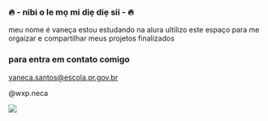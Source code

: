 ### 🔥 - nibi o le mọ mi diẹ diẹ sii - 🔥

meu nome é vaneça 
estou estudando na alura 
ultilizo este espaço para me orgaizar e compartilhar meus projetos finalizados 

### para entra em contato comigo 

vaneca.santos@escola.pr.gov.br

@wxp.neca

![](https://media.tenor.com/5OLMdrjEUGcAAAAi/deku-hype-hype.gif)
